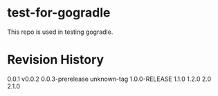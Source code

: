 # test-for-gogradle

This repo is used in testing gogradle.

# Revision History
0.0.1
v0.0.2
0.0.3-prerelease
unknown-tag
1.0.0-RELEASE
1.1.0
1.2.0
2.0
2.1.0
